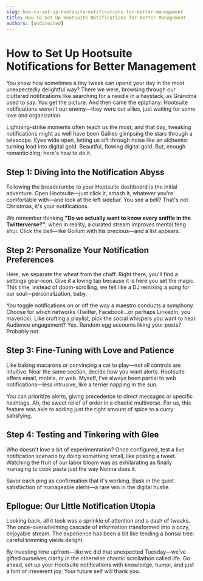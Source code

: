 ```yaml
---
slug: how-to-set-up-hootsuite-notifications-for-better-management
title: How to Set Up Hootsuite Notifications for Better Management
authors: [undirected]
---
```


# How to Set Up Hootsuite Notifications for Better Management

You know how sometimes a tiny tweak can upend your day in the most unexpectedly delightful way? There we were, browsing through our cluttered notifications like searching for a needle in a haystack, as Grandma used to say. You get the picture. And then came the epiphany: Hootsuite notifications weren't our enemy—they were our allies, just waiting for some love and organization. 

Lightning-strike moments often teach us the most, and that day, tweaking notifications might as well have been Galileo glimpsing the stars through a telescope. Eyes wide open, letting us sift through noise like an alchemist turning lead into digital gold. Beautiful, flowing digital gold. But, enough romanticizing; here's how to do it.

## Step 1: Diving into the Notification Abyss

Following the breadcrumbs to your Hootsuite dashboard is the initial adventure. Open Hootsuite—just click it, smash it, whatever you're comfortable with—and look at the left sidebar. You see a bell? That's not Christmas, it's your notifications.

We remember thinking **"Do we actually want to know every sniffle in the Twitterverse?"**, when in reality, a curated stream improves mental feng shui. Click the bell—like Gollum with his precious—and a list appears.

## Step 2: Personalize Your Notification Preferences

Here, we separate the wheat from the chaff. Right there, you'll find a settings gear-icon. Give it a loving tap because it is here you set the magic. This time, instead of doom-scrolling, we felt like a DJ remixing a song for our soul—personalization, baby.

You toggle notifications on or off the way a maestro conducts a symphony. Choose for which networks (Twitter, Facebook...or perhaps LinkedIn, you maverick). Like crafting a playlist, pick the social whispers you want to hear. Audience engagement? Yes. Random egg accounts liking your posts? Probably not.

## Step 3: Fine-Tuning with Love and Patience

Like baking macarons or convincing a cat to play—not all controls are intuitive. Near the same section, decide *how* you want alerts. Hootsuite offers email, mobile, or web. Myself, I’ve always been partial to web notifications—less intrusive, like a terrier napping in the sun.

You can prioritize alerts, giving precedence to direct messages or specific hashtags. Ah, the sweet relief of order in a chaotic multiverse. For us, this feature was akin to adding just the right amount of spice to a curry: satisfying.

## Step 4: Testing and Tinkering with Glee

Who doesn't love a bit of experimentation? Once configured, test a live notification scenario by doing something small, like posting a tweet. Watching the fruit of our labor bloom was as exhilarating as finally managing to cook pasta just the way Nonna does it.

Savor each ping as confirmation that it's working. Bask in the quiet satisfaction of manageable alerts—a rare win in the digital hustle.

## Epilogue: Our Little Notification Utopia

Looking back, all it took was a sprinkle of attention and a dash of tweaks. The once-overwhelming cascade of information transformed into a cozy, enjoyable stream. The experience has been a bit like tending a bonsai tree: careful trimming yields delight.

By investing time upfront—like we did that unexpected Tuesday—we’ve gifted ourselves clarity in the otherwise chaotic scrollathon called life. Go ahead, set up your Hootsuite notifications with knowledge, humor, and just a hint of irreverent joy. Your future self will thank you.